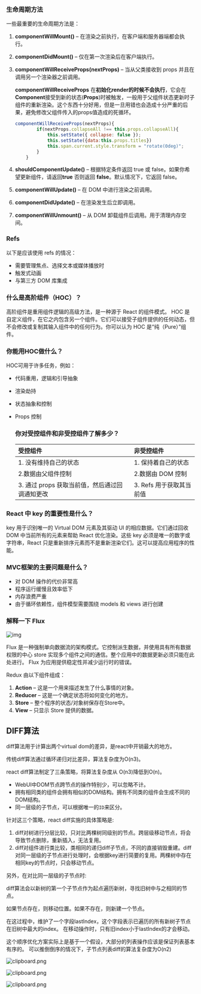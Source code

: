 ### 生命周期方法

一些最重要的生命周期方法是：

1. **componentWillMount()** – 在渲染之前执行，在客户端和服务器端都会执行。

2. **componentDidMount()** – 仅在第一次渲染后在客户端执行。

3. **componentWillReceiveProps(nextProps)** – 当从父类接收到 props 并且在调用另一个渲染器之前调用。

   **componentWillReceiveProps**  在**初始化render的时候不会执行**，它会在**Component**接受到新的状态(**Props**)时被触发，一般用于父组件状态更新时子组件的重新渲染。这个东西十分好用，但是一旦用错也会造成十分严重的后果，避免修改父组件传入的props值造成的死循环。

   ```js
   componentWillReceiveProps(nextProps){
           if(nextProps.collapseAll !== this.props.collapseAll){
               this.setState({ collapse: false });
               this.setState({data:this.props.titles})
               this.span.current.style.transform = "rotate(0deg)";
           }
       }
   ```

4. **shouldComponentUpdate()** – 根据特定条件返回 true 或 false。如果你希望更新组件，请返回**true** 否则返回 **false**。默认情况下，它返回 false。

5. **componentWillUpdate()** – 在 DOM 中进行渲染之前调用。

6. **componentDidUpdate()** – 在渲染发生后立即调用。

7. **componentWillUnmount()** – 从 DOM 卸载组件后调用。用于清理内存空间。

### Refs

以下是应该使用 refs 的情况：

- 需要管理焦点、选择文本或媒体播放时
- 触发式动画
- 与第三方 DOM 库集成

### **什么是高阶组件（HOC）？**

高阶组件是重用组件逻辑的高级方法，是一种源于 React 的组件模式。 HOC 是自定义组件，在它之内包含另一个组件。它们可以接受子组件提供的任何动态，但不会修改或复制其输入组件中的任何行为。你可以认为 HOC 是“纯（Pure）”组件。

### **你能用HOC做什么？**

HOC可用于许多任务，例如：

- 代码重用，逻辑和引导抽象

- 渲染劫持

- 状态抽象和控制

- Props 控制

  

  ### 你对受控组件和非受控组件了解多少？

  | **受控组件**                                   | **非受控组件**           |
  | :--------------------------------------------- | :----------------------- |
  | 1. 没有维持自己的状态                          | 1. 保持着自己的状态      |
  | 2.数据由父组件控制                             | 2.数据由 DOM 控制        |
  | 3. 通过 props 获取当前值，然后通过回调通知更改 | 3. Refs 用于获取其当前值 |



### **React 中 key 的重要性是什么？**

key 用于识别唯一的 Virtual DOM 元素及其驱动 UI 的相应数据。它们通过回收 DOM 中当前所有的元素来帮助 React 优化渲染。这些 key 必须是唯一的数字或字符串，React 只是重新排序元素而不是重新渲染它们。这可以提高应用程序的性能。

### **MVC框架的主要问题是什么？**

- 对 DOM 操作的代价非常高
- 程序运行缓慢且效率低下
- 内存浪费严重
- 由于循环依赖性，组件模型需要围绕 models 和 views 进行创建

###  **解释一下 Flux**

![img](https://tva1.sinaimg.cn/large/006y8mN6ly1g73u2qufabj30m407awer.jpg)

Flux 是一种强制单向数据流的架构模式。它控制派生数据，并使用具有所有数据权限的中心 store 实现多个组件之间的通信。整个应用中的数据更新必须只能在此处进行。 Flux 为应用提供稳定性并减少运行时的错误。




Redux 由以下组件组成：

1. **Action** – 这是一个用来描述发生了什么事情的对象。
2. **Reducer** – 这是一个确定状态将如何变化的地方。
3. **Store** – 整个程序的状态/对象树保存在Store中。
4. **View** – 只显示 Store 提供的数据。



## DIFF算法

diff算法用于计算出两个virtual dom的差异，是react中开销最大的地方。

传统diff算法通过循环递归对比差异，算法复杂度为O(n3)。

react diff算法制定了三条策略，将算法复杂度从 O(n3)降低到O(n)。

- WebUI中DOM节点跨节点的操作特别少，可以忽略不计。
- 拥有相同类的组件会拥有相似的DOM结构。拥有不同类的组件会生成不同的DOM结构。
- 同一层级的子节点，可以根据唯一的`ID`来区分。

针对这三个策略，react diff实施的具体策略是:

1. diff对树进行分层比较，只对比两棵树同级别的节点。跨层级移动节点，将会导致节点删除，重新插入，无法复用。
2. diff对组件进行类比较，类相同的递归diff子节点，不同的直接销毁重建。diff对同一层级的子节点进行处理时，会根据key进行简要的复用。两棵树中存在相同key的节点时，只会移动节点。

另外，在对比同一层级的子节点时:

diff算法会以新树的第一个子节点作为起点遍历新树，寻找旧树中与之相同的节点。

如果节点存在，则移动位置。如果不存在，则新建一个节点。

在这过程中，维护了一个字段lastIndex，这个字段表示已遍历的所有新树子节点在旧树中最大的index。
在移动操作时，只有旧index小于lastIndex的才会移动。

这个顺序优化方案实际上是基于一个假设，大部分的列表操作应该是保证列表基本有序的。
可以推倒倒序的情况下，子节点列表diff的算法复杂度为O(n2)

![clipboard.png](http://ww3.sinaimg.cn/large/006tNc79ly1g3gyx5eag5j30m80d7ab6.jpg)

![clipboard.png](http://ww3.sinaimg.cn/large/006tNc79ly1g3gyxajknej30lk0bwjsa.jpg)

![clipboard.png](http://ww1.sinaimg.cn/large/006tNc79ly1g3gyxdqmfvj30ju0c0jsb.jpg)

